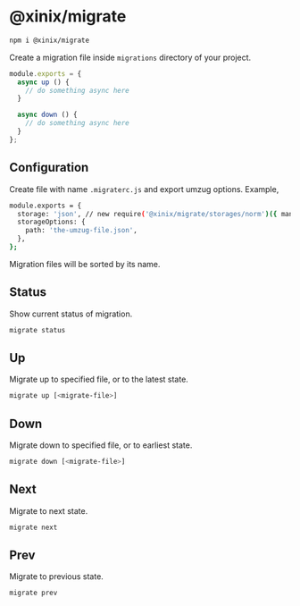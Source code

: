 # @xinix/migrate

```sh
npm i @xinix/migrate
```

Create a migration file inside `migrations` directory of your project.

```js
module.exports = {
  async up () {
    // do something async here
  }

  async down () {
    // do something async here
  }
};
```

## Configuration

Create file with name `.migraterc.js` and export umzug options. Example,

```sh
module.exports = {
  storage: 'json', // new require('@xinix/migrate/storages/norm')({ manager }),
  storageOptions: {
    path: 'the-umzug-file.json',
  },
};
```

Migration files will be sorted by its name.

## Status

Show current status of migration.

```sh
migrate status
```

## Up

Migrate up to specified file, or to the latest state.

```sh
migrate up [<migrate-file>]
```

## Down

Migrate down to specified file, or to earliest state.

```sh
migrate down [<migrate-file>]
```

## Next

Migrate to next state.

```sh
migrate next
```

## Prev

Migrate to previous state.

```sh
migrate prev
```
